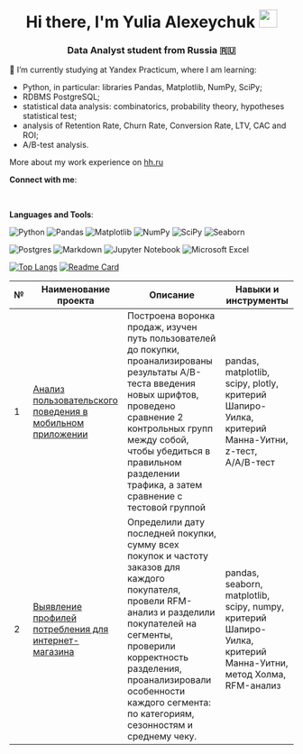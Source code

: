 <h1 align="center">Hi there, I'm Yulia Alexeychuk</a> 
<img src="https://github.com/blackcater/blackcater/raw/main/images/Hi.gif" height="32"/></h1>
<h3 align="center">Data Analyst student from Russia 🇷🇺</h3>

🌱 I’m currently studying at Yandex Practicum, where I am learning:

- Python, in particular: libraries Pandas, Matplotlib, NumPy, SciPy;
- RDBMS PostgreSQL;
- statistical data analysis: combinatorics, probability theory, hypotheses statistical test;
- analysis of Retention Rate, Churn Rate, Conversion Rate, LTV, CAC and ROI;
- A/B-test analysis.

More about my work experience on [hh.ru](https://hh.ru/resume/0d5763c8ff0c367a6f0039ed1f754350327358)


**Connect with me**:

<a href="https://t.me/yalexeychuk"><img src="https://img.shields.io/badge/Telegram-2CA5E0?style=for-the-badge&logo=telegram&logoColor=white" alt=""></a>
<a href="https://www.linkedin.com/in/yulia-alexeychuk-108963230/"><img src="https://img.shields.io/badge/linkedin-%230077B5.svg?style=for-the-badge&logo=linkedin&logoColor=white" alt=""></a>
<a href="https://leetcode.com/yulia-alexeychuk/"><img src="https://img.shields.io/badge/LeetCode-000000?style=for-the-badge&logo=LeetCode&logoColor=#d16c06" alt=""></a>


**Languages and Tools**:

![Python](https://img.shields.io/badge/python-3670A0?style=for-the-badge&logo=python&logoColor=ffdd54)
![Pandas](https://img.shields.io/badge/pandas-%23150458.svg?style=for-the-badge&logo=pandas&logoColor=white)
![Matplotlib](https://img.shields.io/badge/Matplotlib-%23ffffff.svg?style=for-the-badge&logo=Matplotlib&logoColor=black)
![NumPy](https://img.shields.io/badge/numpy-%23013243.svg?style=for-the-badge&logo=numpy&logoColor=white)
![SciPy](https://img.shields.io/badge/SciPy-%230C55A5.svg?style=for-the-badge&logo=scipy&logoColor=%white)
![Seaborn](<img src="https://pypi-camo.freetls.fastly.net/189c5d99fbda79b2218f2d4a4fe29415d32c8d8a/68747470733a2f2f7261772e67697468756275736572636f6e74656e742e636f6d2f6d7761736b6f6d2f736561626f726e2f6d61737465722f646f632f5f7374617469632f6c6f676f2d776964652d6c6967687462672e737667" height="20">)

![Postgres](https://img.shields.io/badge/postgres-%23316192.svg?style=for-the-badge&logo=postgresql&logoColor=white)
![Markdown](https://img.shields.io/badge/markdown-%23000000.svg?style=for-the-badge&logo=markdown&logoColor=white)
![Jupyter Notebook](https://img.shields.io/badge/jupyter-%23FA0F00.svg?style=for-the-badge&logo=jupyter&logoColor=white)
![Microsoft Excel](https://img.shields.io/badge/Microsoft_Excel-217346?style=for-the-badge&logo=microsoft-excel&logoColor=white)


 [![Top Langs](https://github-readme-stats.vercel.app/api/top-langs/?username=yulia-alexeychuk&layout=compact)](https://github.com/yulia-alexeychuk/yandex_practicum)
 [![Readme Card](https://github-readme-stats.vercel.app/api/pin/?username=yulia-alexeychuk&repo=yandex_practicum)](https://github.com/yulia-alexeychuk/yandex_practicum)

| № |	Наименование проекта	| Описание	| Навыки и инструменты | 
| - | --- | --- | --- | 
| 1 | [Анализ пользовательского поведения в мобильном приложении](https://github.com/yulia-alexeychuk/yandex_practicum/tree/main/project_user_behavior) | Построена воронка продаж, изучен путь пользователей до покупки, проанализированы результаты A/B-теста введения новых шрифтов, проведено сравнение 2 контрольных групп между собой, чтобы убедиться в правильном разделении трафика, а затем сравнение с тестовой группой | pandas, matplotlib, scipy, plotly, критерий Шапиро-Уилка, критерий Манна-Уитни, z-тест, A/A/B-тест | 
| 2 | [Выявление профилей потребления для интернет-магазина](https://github.com/yulia-alexeychuk/yandex_practicum/tree/main/e-commerce_project) | Определили дату последней покупки, сумму всех покупок и частоту заказов для каждого покупателя, провели RFM-анализ и разделили покупателей на сегменты, проверили корректность разделения, проанализировали особенности каждого сегмента: по категориям, сезонностям и среднему чеку. | pandas, seaborn, matplotlib, scipy, numpy, критерий Шапиро-Уилка, критерий Манна-Уитни, метод Холма, RFM-анализ | 

